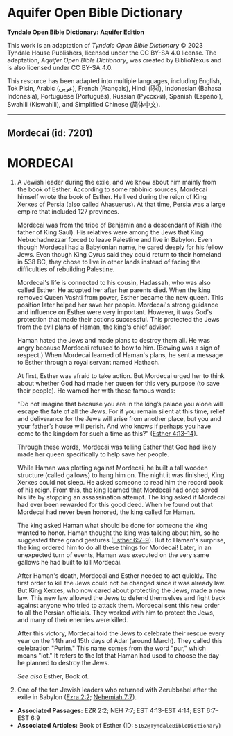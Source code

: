 # Aquifer Open Bible Dictionary

**Tyndale Open Bible Dictionary: Aquifer Edition**

This work is an adaptation of *Tyndale Open Bible Dictionary* © 2023 Tyndale House Publishers, licensed under the CC BY\-SA 4\.0 license. The adaptation, *Aquifer Open Bible Dictionary*, was created by BiblioNexus and is also licensed under CC BY\-SA 4\.0\.

This resource has been adapted into multiple languages, including English, Tok Pisin, Arabic (عربي), French (Français), Hindi (हिंदी), Indonesian (Bahasa Indonesia), Portuguese (Português), Russian (Русский), Spanish (Español), Swahili (Kiswahili), and Simplified Chinese (简体中文).



--------------------------------

## Mordecai (id: 7201)

MORDECAI
========

1. A Jewish leader during the exile, and we know about him mainly from the book of Esther. According to some rabbinic sources, Mordecai himself wrote the book of Esther. He lived during the reign of King Xerxes of Persia (also called Ahasuerus). At that time, Persia was a large empire that included 127 provinces.

    Mordecai was from the tribe of Benjamin and a descendant of Kish (the father of King Saul). His relatives were among the Jews that King Nebuchadnezzar forced to leave Palestine and live in Babylon. Even though Mordecai had a Babylonian name, he cared deeply for his fellow Jews. Even though King Cyrus said they could return to their homeland in 538 BC, they chose to live in other lands instead of facing the difficulties of rebuilding Palestine.

    Mordecai's life is connected to his cousin, Hadassah, who was also called Esther. He adopted her after her parents died. When the king removed Queen Vashti from power, Esther became the new queen. This position later helped her save her people. Mordecai's strong guidance and influence on Esther were very important. However, it was God's protection that made their actions successful. This protected the Jews from the evil plans of Haman, the king's chief advisor.

    Haman hated the Jews and made plans to destroy them all. He was angry because Mordecai refused to bow to him. (Bowing was a sign of respect.) When Mordecai learned of Haman's plans, he sent a message to Esther through a royal servant named Hathach.

    At first, Esther was afraid to take action. But Mordecai urged her to think about whether God had made her queen for this very purpose (to save their people). He warned her with these famous words:

    "Do not imagine that because you are in the king’s palace you alone will escape the fate of all the Jews. For if you remain silent at this time, relief and deliverance for the Jews will arise from another place, but you and your father’s house will perish. And who knows if perhaps you have come to the kingdom for such a time as this?” ([Esther 4:13–14](https://ref.ly/Esth4:13-Esth4:14)).

    Through these words, Mordecai was telling Esther that God had likely made her queen specifically to help save her people.

    While Haman was plotting against Mordecai, he built a tall wooden structure (called gallows) to hang him on. The night it was finished, King Xerxes could not sleep. He asked someone to read him the record book of his reign. From this, the king learned that Mordecai had once saved his life by stopping an assassination attempt. The king asked if Mordecai had ever been rewarded for this good deed. When he found out that Mordecai had never been honored, the king called for Haman.

    The king asked Haman what should be done for someone the king wanted to honor. Haman thought the king was talking about him, so he suggested three grand gestures ([Esther 6:7–9](https://ref.ly/Esth6:7-Esth6:9)). But to Haman's surprise, the king ordered him to do all these things for Mordecai! Later, in an unexpected turn of events, Haman was executed on the very same gallows he had built to kill Mordecai.

    After Haman's death, Mordecai and Esther needed to act quickly. The first order to kill the Jews could not be changed since it was already law. But King Xerxes, who now cared about protecting the Jews, made a new law. This new law allowed the Jews to defend themselves and fight back against anyone who tried to attack them. Mordecai sent this new order to all the Persian officials. They worked with him to protect the Jews, and many of their enemies were killed.

    After this victory, Mordecai told the Jews to celebrate their rescue every year on the 14th and 15th days of Adar (around March). They called this celebration "Purim." This name comes from the word "pur," which means "lot." It refers to the lot that Haman had used to choose the day he planned to destroy the Jews.

    *See also* Esther, Book of.

2. One of the ten Jewish leaders who returned with Zerubbabel after the exile in Babylon ([Ezra 2:2](https://ref.ly/Ezra2:2); [Nehemiah 7:7](https://ref.ly/Neh7:7)).

* **Associated Passages:** EZR 2:2; NEH 7:7; EST 4:13–EST 4:14; EST 6:7–EST 6:9
* **Associated Articles:** Book of Esther (ID: `5162@TyndaleBibleDictionary`)

